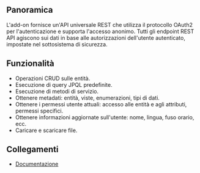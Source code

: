 ## Panoramica
L'add-on fornisce un'API universale REST che utilizza il protocollo OAuth2 per l'autenticazione e supporta l'accesso anonimo. Tutti gli endpoint REST API agiscono sui dati in base alle autorizzazioni dell'utente autenticato, impostate nel sottosistema di sicurezza.

## Funzionalità
- Operazioni CRUD sulle entità.
- Esecuzione di query JPQL predefinite.
- Esecuzione di metodi di servizio.
- Ottenere metadati: entità, viste, enumerazioni, tipi di dati.
- Ottenere i permessi utente attuali: accesso alle entità e agli attributi, permessi specifici.
- Ottenere informazioni aggiornate sull'utente: nome, lingua, fuso orario, ecc.
- Caricare e scaricare file.

## Collegamenti
- [Documentazione](https://doc.cuba-platform.com/restapi-7.1/)